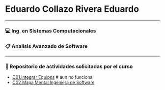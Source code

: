 #  Eduardo Collazo Rivera Eduardo 
___
###   :computer: Ing. en Sistemas Computacionales
###  :clipboard: Analisis Avanzado de Software
___
###  :file_folder: Repositorio de actividades solicitadas por el curso 
* [C01.Integrar Equipos](http://a.com) # aun no funciona
* [C02.Mapa Mental Ingeniera de Software](blog/C0.2_EduardoCollazo_Supreme_Coders_.md) 